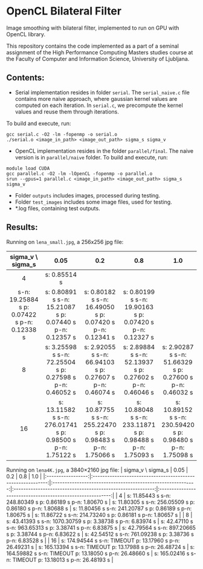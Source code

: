 # OpenCL Bilateral Filter
Image smoothing with bilateral filter, implemented to run on GPU with OpenCL library.

This repository contains the code implemented as a part of a seminal assignment of the High Performance
Computing Masters studies course at the Faculty of Computer and Information Science, University of Ljubljana.

## Contents:
- Serial implementation resides in folder `serial`. The `serial_naive.c` file contains more naive approach, where gaussian kernel values are computed on each iteration. In `serial.c`, we precompute the kernel values and reuse them through iterations.

To build and execute, run:
```
gcc serial.c -O2 -lm -fopenmp -o serial.o
./serial.o <image_in_path> <image_out_path> sigma_s sigma_v
```

- OpenCL implementation resides in the folder `parallel/final`. The naive version is in `parallel/naive` folder.
To build and execute, run:
```
module load CUDA
gcc parallel.c -O2 -lm -lOpenCL -fopenmp -o parallel.o
srun --gpus=1 parallel.c <image_in_path> <image_out_path> sigma_s sigma_v
```

- Folder `outputs` includes images, processed during testing.
- Folder `test_images` includes some image files, used for testing.
- *.log files, containing test outputs.


## Results:
Running on `lena_small.jpg`, a 256x256 jpg file:

| sigma_v \ sigma_s |                            0.05                            |                             0.2                            |                             0.8                            |                             1.0                            |
|:-----------------:|:----------------------------------------------------------:|:----------------------------------------------------------:|:----------------------------------------------------------:|:----------------------------------------------------------:|
|         4         |  s: 0.85514 s 
s-n: 19.25884 s p: 0.07422 s p-n: 0.12338 s  |  s: 0.80891 s s-n: 15.21087 s p: 0.07440 s p-n: 0.12357 s  |  s: 0.80182 s  s-n: 16.49050 s p: 0.07420 s p-n: 0.12341 s |  s: 0.80199 s  s-n: 19.90163 s p: 0.07420 s p-n: 0.12327 s |
|         8         |  s: 3.25598 s s-n: 72.25504 s p: 0.27598 s p-n: 0.46052 s  |  s: 2.92055 s s-n: 66.94103 s p: 0.27607 s p-n: 0.46074 s  |  s: 2.89884 s s-n: 52.13937 s p: 0.27602 s p-n: 0.46046 s  |  s: 2.90287 s s-n: 51.66329 s p: 0.27600 s p-n: 0.46032 s  |
|         16        | s: 13.11582 s s-n: 276.01741 s p: 0.98500 s p-n: 1.75122 s | s: 10.87755 s s-n: 255.22470 s p: 0.98483 s p-n: 1.75066 s | s: 10.88048 s s-n: 233.11871 s p: 0.98488 s p-n: 1.75093 s | s: 10.89152 s s-n: 230.59420 s p: 0.98480 s p-n: 1.75098 s |

Running on `lena4K.jpg`, a 3840×2160 jpg file:
| sigma_v \ sigma_s |                             0.05                            |                             0.2                             |                             0.8                            |                             1.0                            |
|:-----------------:|:-----------------------------------------------------------:|:-----------------------------------------------------------:|:----------------------------------------------------------:|:----------------------------------------------------------:|
|         4         |  s: 11.85443 s s-n: 248.80349 s p: 0.86189 s p-n: 1.80670 s |  s: 11.80305 s s-n: 256.05509 s p: 0.86180 s p-n: 1.80688 s | s: 11.80456 s s-n: 241.20787 s p: 0.86189 s p-n: 1.80675 s | s: 11.86722 s s-n: 214.73240 s p: 0.86181 s p-n: 1.80657 s |
|         8         | s: 43.41393 s s-n: 1070.30759 s p: 3.38738 s p-n: 6.83974 s | s: 42.47110 s  s-n: 963.65313 s p: 3.38741 s p-n: 6.83875 s | s: 42.79564 s s-n: 897.20665 s p: 3.38744 s p-n: 6.83622 s | s: 42.54512 s s-n: 761.09238 s p: 3.38736 s p-n: 6.83528 s |
|         16        |  s: 174.94544 s s-n: TIMEOUT p: 13.17960 s p-n: 26.49231 s  |  s: 165.13394 s s-n: TIMEOUT p: 13.17988 s p-n: 26.48724 s  |  s: 164.59882 s s-n: TIMEOUT p: 13.18050 s p-n: 26.48660 s | s: 165.02416 s s-n: TIMEOUT  p: 13.18013 s p-n: 26.48193 s |

